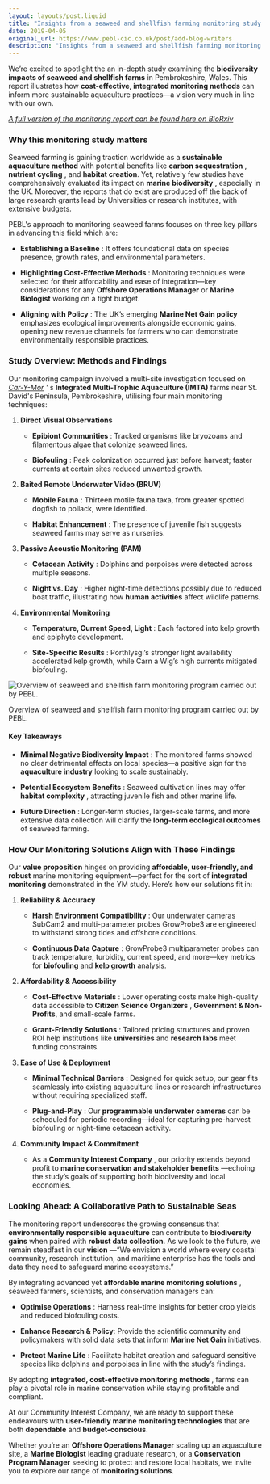 ```yaml
---
layout: layouts/post.liquid
title: "Insights from a seaweed and shellfish farming monitoring study and how we’re supporting sustainable aquaculture"
date: 2019-04-05
original_url: https://www.pebl-cic.co.uk/post/add-blog-writers
description: "Insights from a seaweed and shellfish farming monitoring study and how we’re supporting sustainable aquaculture"
---
```


We’re excited to spotlight the an in-depth study examining the **biodiversity impacts of seaweed and shellfish farms** in Pembrokeshire, Wales. This report illustrates how **cost-effective, integrated monitoring methods** can inform more sustainable aquaculture practices—a vision very much in line with our own.

[_A full version of the monitoring report can be found here on BioRxiv_](https://www.biorxiv.org/content/10.1101/2024.02.15.580450v1)   

### **Why this monitoring study matters**

Seaweed farming is gaining traction worldwide as a **sustainable aquaculture method** with potential benefits like **carbon sequestration** , **nutrient cycling** , and **habitat creation**. Yet, relatively few studies have comprehensively evaluated its impact on **marine biodiversity** , especially in the UK. Moreover, the reports that do exist are produced off the back of large research grants lead by Universities or research institutes, with extensive budgets.   

PEBL's approach to monitoring seaweed farms focuses on three key pillars in advancing this field which are:

  * **Establishing a Baseline** : It offers foundational data on species presence, growth rates, and environmental parameters.

  * **Highlighting Cost-Effective Methods** : Monitoring techniques were selected for their affordability and ease of integration—key considerations for any **Offshore Operations Manager** or **Marine Biologist** working on a tight budget.

  * **Aligning with Policy** : The UK’s emerging **Marine Net Gain policy** emphasizes ecological improvements alongside economic gains, opening new revenue channels for farmers who can demonstrate environmentally responsible practices.   

### **Study Overview: Methods and Findings**

Our monitoring campaign involved a multi-site investigation focused on [_Car-Y-Mor_](https://www.carymor.wales/) _'_ s **Integrated Multi-Trophic Aquaculture (IMTA)** farms near St. David's Peninsula, Pembrokeshire, utilising four main monitoring techniques:

  1. **Direct Visual Observations**

     * **Epibiont Communities** : Tracked organisms like bryozoans and filamentous algae that colonize seaweed lines.

     * **Biofouling** : Peak colonization occurred just before harvest; faster currents at certain sites reduced unwanted growth.

  2. **Baited Remote Underwater Video (BRUV)**

     * **Mobile Fauna** : Thirteen motile fauna taxa, from greater spotted dogfish to pollack, were identified.

     * **Habitat Enhancement** : The presence of juvenile fish suggests seaweed farms may serve as nurseries.

  3. **Passive Acoustic Monitoring (PAM)**

     * **Cetacean Activity** : Dolphins and porpoises were detected across multiple seasons.

     * **Night vs. Day** : Higher night-time detections possibly due to reduced boat traffic, illustrating how **human activities** affect wildlife patterns.

  4. **Environmental Monitoring**

     * **Temperature, Current Speed, Light** : Each factored into kelp growth and epiphyte development.

     * **Site-Specific Results** : Porthlysgi’s stronger light availability accelerated kelp growth, while Carn a Wig’s high currents mitigated biofouling.

![Overview of seaweed and shellfish farm monitoring program carried out by PEBL.](https://static.wixstatic.com/media/f41896_22d1162d7e024e11b0b8437c2d0ce097~mv2.png/v1/fill/w_49,h_22,al_c,q_85,usm_0.66_1.00_0.01,blur_2,enc_avif,quality_auto/f41896_22d1162d7e024e11b0b8437c2d0ce097~mv2.png)

Overview of seaweed and shellfish farm monitoring program carried out by PEBL.

#### **Key Takeaways**

  * **Minimal Negative Biodiversity Impact** : The monitored farms showed no clear detrimental effects on local species—a positive sign for the **aquaculture industry** looking to scale sustainably.

  * **Potential Ecosystem Benefits** : Seaweed cultivation lines may offer **habitat complexity** , attracting juvenile fish and other marine life.

  * **Future Direction** : Longer-term studies, larger-scale farms, and more extensive data collection will clarify the **long-term ecological outcomes** of seaweed farming.   

### **How Our Monitoring Solutions Align with These Findings**

Our **value proposition** hinges on providing **affordable, user-friendly, and robust** marine monitoring equipment—perfect for the sort of **integrated monitoring** demonstrated in the YM study. Here’s how our solutions fit in:   

  1. **Reliability & Accuracy**

     * **Harsh Environment Compatibility** : Our underwater cameras SubCam2 and multi-parameter probes GrowProbe3 are engineered to withstand strong tides and offshore conditions.

     * **Continuous Data Capture** : GrowProbe3 multiparameter probes can track temperature, turbidity, current speed, and more—key metrics for **biofouling** and **kelp growth** analysis.

  2. **Affordability & Accessibility**

     * **Cost-Effective Materials** : Lower operating costs make high-quality data accessible to **Citizen Science Organizers** , **Government & Non-Profits**, and small-scale farms.

     * **Grant-Friendly Solutions** : Tailored pricing structures and proven ROI help institutions like **universities** and **research labs** meet funding constraints.

  3. **Ease of Use & Deployment**

     * **Minimal Technical Barriers** : Designed for quick setup, our gear fits seamlessly into existing aquaculture lines or research infrastructures without requiring specialized staff.

     * **Plug-and-Play** : Our **programmable underwater cameras** can be scheduled for periodic recording—ideal for capturing pre-harvest biofouling or night-time cetacean activity.

  4. **Community Impact & Commitment**

     * As a **Community Interest Company** , our priority extends beyond profit to **marine conservation and stakeholder benefits** —echoing the study’s goals of supporting both biodiversity and local economies.   

###   

### **Looking Ahead: A Collaborative Path to Sustainable Seas**

The monitoring report underscores the growing consensus that **environmentally responsible aquaculture** can contribute to **biodiversity gains** when paired with **robust data collection**. As we look to the future, we remain steadfast in our **vision** —“We envision a world where every coastal community, research institution, and maritime enterprise has the tools and data they need to safeguard marine ecosystems.”

By integrating advanced yet **affordable marine monitoring solutions** , seaweed farmers, scientists, and conservation managers can:

  * **Optimise Operations** : Harness real-time insights for better crop yields and reduced biofouling costs.

  * **Enhance Research & Policy**: Provide the scientific community and policymakers with solid data sets that inform **Marine Net Gain** initiatives.

  * **Protect Marine Life** : Facilitate habitat creation and safeguard sensitive species like dolphins and porpoises in line with the study’s findings.   

By adopting **integrated, cost-effective monitoring methods** , farms can play a pivotal role in marine conservation while staying profitable and compliant.

At our Community Interest Company, we are ready to support these endeavours with **user-friendly marine monitoring technologies** that are both **dependable** and **budget-conscious**. 

Whether you’re an **Offshore Operations Manager** scaling up an aquaculture site, a **Marine Biologist** leading graduate research, or a **Conservation Program Manager** seeking to protect and restore local habitats, we invite you to explore our range of **monitoring solutions**.